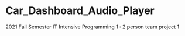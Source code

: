 # Car_Dashboard_Audio_Player
2021 Fall Semester IT Intensive Programming 1 : 2 person team project 1
